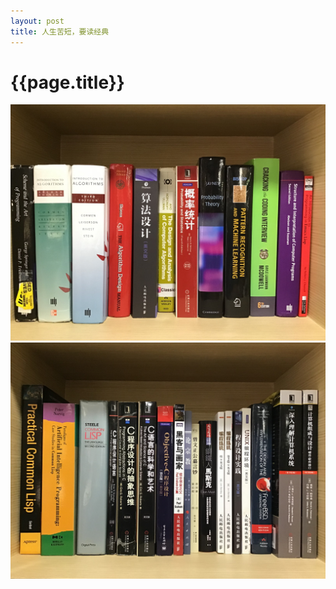 ```yaml
---
layout: post
title: 人生苦短，要读经典
---
```

{{page.title}}
=====================================

<img src="/images/posts/2019-08-30/Classic_0.jpeg">
<img src="/images/posts/2019-08-30/Classic_1.jpeg">
